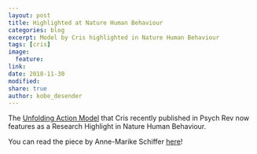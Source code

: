 ```yaml
---
layout: post
title: Highlighted at Nature Human Behaviour
categories: blog
excerpt: Model by Cris highlighted in Nature Human Behaviour
tags: [cris]
image:
  feature:
link:
date: 2018-11-30
modified:
share: true
author: kobe_desender
---
```


The [Unfolding Action Model](https://www.ncbi.nlm.nih.gov/pubmed/30160511) that Cris recently published in Psych Rev now features as a Research Highlight in Nature Human Behaviour.   

You can read the piece by Anne-Marike Schiffer [here](https://cogcomneurosci.files.wordpress.com/2018/11/schiffer_highlight_2018.pdf)!